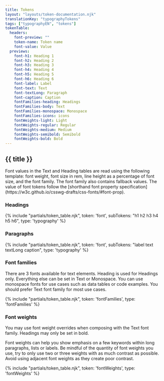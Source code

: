 ```yaml
---
title: Tokens
layout: "layouts/token-documentation.njk"
translationKey: "typographyTokens"
tags: ["typographyEN", "tokens"]
tokenTable:
  headers:
    font-preview: ""
    token-name: Token name
    font-value: Value
  previews:
    font-h1: Heading 1
    font-h2: Heading 2
    font-h3: Heading 3
    font-h4: Heading 4
    font-h5: Heading 5
    font-h6: Heading 6
    font-label: Label
    font-text: Text
    font-textLong: Paragraph
    font-caption: Caption
    fontFamilies-heading: Headings
    fontFamilies-body: Text
    fontFamilies-monospace: Monospace
    fontFamilies-icons: icons
    fontWeights-light: Light
    fontWeights-regular: Regular
    fontWeights-medium: Medium
    fontWeights-semibold: Semibold
    fontWeights-bold: Bold
---
```


<h2 class="mt-500 mb-400">{{ title }}</h2>

<p class="mb-400">Font values in the Text and Heading tables are read using the following template: font weight, font size in rem, line height as a percentage of font size, and the font family. The font family also contains fallback values. The value of font tokens follow the [shorthand font property specification](https://w3c.github.io/csswg-drafts/css-fonts/#font-prop).</p>

<h3 class="mt-500 mb-400">Headings</h3>

{% include "partials/token_table.njk", token: 'font', subTokens: "h1 h2 h3 h4 h5 h6", type: 'typography' %}

<h3 class="mt-500 mb-400">Paragraphs</h3>

{% include "partials/token_table.njk", token: 'font', subTokens: "label text textLong caption", type: 'typography' %}

<h3 class="mt-500 mb-400">Font families</h3>

<p class="mb-400">There are 3 fonts available for text elements. Heading is used for Headings only. Everything else can be set in Text or Monospace. You can use monospace fonts for use cases such as data tables or code examples. You should prefer Text font family for most use cases.</p>

{% include "partials/token_table.njk", token: 'fontFamilies', type: 'fontFamilies' %}

<h3 class="mt-500 mb-400">Font weights</h3>

<p class="mb-400">You may use font weight overrides when composing with the Text font family. Headings may only be set in bold.</p>

<p class="mb-400">Font weights can help you show emphasis on a few keywords within long paragraphs, lists or labels. Be mindful of the quantity of font weights you use, try to only use two or three weights with as much contrast as possible. Avoid using adjacent font weights as they create poor contrast.</p>

{% include "partials/token_table.njk", token: 'fontWeights', type: 'fontWeights' %}
